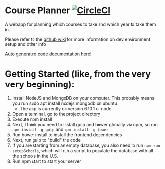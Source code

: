 Course Planner [![CircleCI](https://circleci.com/gh/rit-sse/CoursePlanner-/tree/master.svg?style=svg)](https://circleci.com/gh/rit-sse/CoursePlanner-/tree/master)
=============

A webapp for planning which courses to take and which year to take them in.

Please refer to the <a href="https://github.com/rit-sse/CoursePlanner-/wiki" target="_blank">github wiki</a> for more information on dev environment setup and other info

<a href="https://rit-sse.github.io/CoursePlanner-/docs/gen/index.html" target="_blank">Auto generated code documentation here!</a>


# Getting Started (like, from the very very beginning):
1. Install NodeJS and MongoDB on your computer. This probably means you run sudo apt install nodejs mongodb on ubuntu
    * The app is currently on version 6.10.1 of node
2. Open a terminal, go to the project directory
3. Execute npm install
4. Next, I think you need to install gulp and bower globally via npm, so run `npm install -g gulp` and `npm install -g bower`
5. Run bower install to install the frontend dependencies
6. Next, run gulp to "build" the code
7. If you are starting from an empty database, you also need to run `npm run setupSchools`, which will run a script to populate the database with all the schools in the U.S.
8. Run npm start to start your server
